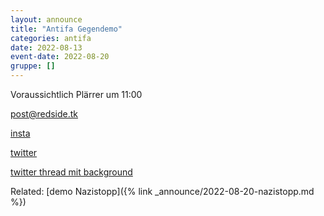 ```yaml
---
layout: announce
title: "Antifa Gegendemo"
categories: antifa
date: 2022-08-13
event-date: 2022-08-20
gruppe: []
---
```


Voraussichtlich Plärrer um 11:00

[post@redside.tk](https://www.redside.tk/2022/08/08/gemeinsam-kaempfen-gegen-den-schulterschluss-von-impfgegnerinnen-und-faschistinnen-gemeinsam-kaempfen-gegen-preiserhoehungen-und-krise-am-20-august-auf-die-strasse-gegen-geschichtsrevisionismus-un/)

[insta](https://www.instagram.com/p/ChH8J1-soFv/)

[twitter](https://twitter.com/redsideNBG/status/1556694448809164814)

[twitter thread mit background](https://twitter.com/redsideNBG/status/1551632662774910978)

Related: [demo Nazistopp]({% link _announce/2022-08-20-nazistopp.md %})
